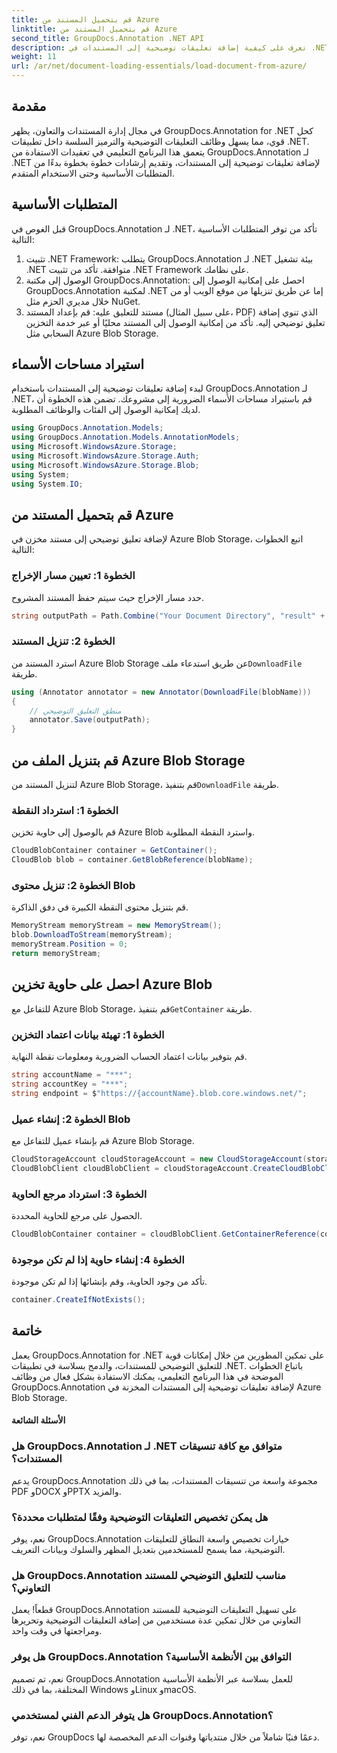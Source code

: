 ```yaml
---
title: قم بتحميل المستند من Azure
linktitle: قم بتحميل المستند من Azure
second_title: GroupDocs.Annotation .NET API
description: تعرف على كيفية إضافة تعليقات توضيحية إلى المستندات في .NET باستخدام GroupDocs.Annotation. برنامج تعليمي خطوة بخطوة للتكامل السلس مع Azure Blob Storage.
weight: 11
url: /ar/net/document-loading-essentials/load-document-from-azure/
---
```

## مقدمة
في مجال إدارة المستندات والتعاون، يظهر GroupDocs.Annotation for .NET كحل قوي، مما يسهل وظائف التعليقات التوضيحية والترميز السلسة داخل تطبيقات .NET. يتعمق هذا البرنامج التعليمي في تعقيدات الاستفادة من GroupDocs.Annotation لـ .NET لإضافة تعليقات توضيحية إلى المستندات، وتقديم إرشادات خطوة بخطوة بدءًا من المتطلبات الأساسية وحتى الاستخدام المتقدم.
## المتطلبات الأساسية
قبل الغوص في GroupDocs.Annotation لـ .NET، تأكد من توفر المتطلبات الأساسية التالية:
1. تثبيت .NET Framework: يتطلب GroupDocs.Annotation لـ .NET بيئة تشغيل .NET متوافقة. تأكد من تثبيت .NET Framework على نظامك.
2. الوصول إلى مكتبة GroupDocs.Annotation: احصل على إمكانية الوصول إلى GroupDocs.Annotation لمكتبة .NET إما عن طريق تنزيلها من موقع الويب أو من خلال مديري الحزم مثل NuGet.
3. مستند للتعليق عليه: قم بإعداد المستند (على سبيل المثال، PDF) الذي تنوي إضافة تعليق توضيحي إليه. تأكد من إمكانية الوصول إلى المستند محليًا أو عبر خدمة التخزين السحابي مثل Azure Blob Storage.

## استيراد مساحات الأسماء
لبدء إضافة تعليقات توضيحية إلى المستندات باستخدام GroupDocs.Annotation لـ .NET، قم باستيراد مساحات الأسماء الضرورية إلى مشروعك. تضمن هذه الخطوة أن لديك إمكانية الوصول إلى الفئات والوظائف المطلوبة.
```csharp
using GroupDocs.Annotation.Models;
using GroupDocs.Annotation.Models.AnnotationModels;
using Microsoft.WindowsAzure.Storage;
using Microsoft.WindowsAzure.Storage.Auth;
using Microsoft.WindowsAzure.Storage.Blob;
using System;
using System.IO;
```

## قم بتحميل المستند من Azure
لإضافة تعليق توضيحي إلى مستند مخزن في Azure Blob Storage، اتبع الخطوات التالية:
### الخطوة 1: تعيين مسار الإخراج
حدد مسار الإخراج حيث سيتم حفظ المستند المشروح.
```csharp
string outputPath = Path.Combine("Your Document Directory", "result" + Path.GetExtension("input.pdf"));
```
### الخطوة 2: تنزيل المستند
 استرد المستند من Azure Blob Storage عن طريق استدعاء ملف`DownloadFile` طريقة.
```csharp
using (Annotator annotator = new Annotator(DownloadFile(blobName)))
{
    // منطق التعليق التوضيحي
    annotator.Save(outputPath);
}
```
## قم بتنزيل الملف من Azure Blob Storage
 لتنزيل المستند من Azure Blob Storage، قم بتنفيذ`DownloadFile` طريقة.
### الخطوة 1: استرداد النقطة
قم بالوصول إلى حاوية تخزين Azure Blob واسترد النقطة المطلوبة.
```csharp
CloudBlobContainer container = GetContainer();
CloudBlob blob = container.GetBlobReference(blobName);
```
### الخطوة 2: تنزيل محتوى Blob
قم بتنزيل محتوى النقطة الكبيرة في دفق الذاكرة.
```csharp
MemoryStream memoryStream = new MemoryStream();
blob.DownloadToStream(memoryStream);
memoryStream.Position = 0;
return memoryStream;
```
## احصل على حاوية تخزين Azure Blob
 للتفاعل مع Azure Blob Storage، قم بتنفيذ`GetContainer` طريقة.
### الخطوة 1: تهيئة بيانات اعتماد التخزين
قم بتوفير بيانات اعتماد الحساب الضرورية ومعلومات نقطة النهاية.
```csharp
string accountName = "***";
string accountKey = "***";
string endpoint = $"https://{accountName}.blob.core.windows.net/";
```
### الخطوة 2: إنشاء عميل Blob
قم بإنشاء عميل للتفاعل مع Azure Blob Storage.
```csharp
CloudStorageAccount cloudStorageAccount = new CloudStorageAccount(storageCredentials, new Uri(endpoint), null, null, null);
CloudBlobClient cloudBlobClient = cloudStorageAccount.CreateCloudBlobClient();
```
### الخطوة 3: استرداد مرجع الحاوية
الحصول على مرجع للحاوية المحددة.
```csharp
CloudBlobContainer container = cloudBlobClient.GetContainerReference(containerName);
```
### الخطوة 4: إنشاء حاوية إذا لم تكن موجودة
تأكد من وجود الحاوية، وقم بإنشائها إذا لم تكن موجودة.
```csharp
container.CreateIfNotExists();
```

## خاتمة
يعمل GroupDocs.Annotation for .NET على تمكين المطورين من خلال إمكانات قوية للتعليق التوضيحي للمستندات، والدمج بسلاسة في تطبيقات .NET. باتباع الخطوات الموضحة في هذا البرنامج التعليمي، يمكنك الاستفادة بشكل فعال من وظائف GroupDocs.Annotation لإضافة تعليقات توضيحية إلى المستندات المخزنة في Azure Blob Storage.
#### الأسئلة الشائعة
### هل GroupDocs.Annotation لـ .NET متوافق مع كافة تنسيقات المستندات؟
يدعم GroupDocs.Annotation مجموعة واسعة من تنسيقات المستندات، بما في ذلك PDF وDOCX وPPTX والمزيد.
### هل يمكن تخصيص التعليقات التوضيحية وفقًا لمتطلبات محددة؟
نعم، يوفر GroupDocs.Annotation خيارات تخصيص واسعة النطاق للتعليقات التوضيحية، مما يسمح للمستخدمين بتعديل المظهر والسلوك وبيانات التعريف.
### هل GroupDocs.Annotation مناسب للتعليق التوضيحي للمستند التعاوني؟
قطعاً! يعمل GroupDocs.Annotation على تسهيل التعليقات التوضيحية للمستند التعاوني من خلال تمكين عدة مستخدمين من إضافة التعليقات التوضيحية وتحريرها ومراجعتها في وقت واحد.
### هل يوفر GroupDocs.Annotation التوافق بين الأنظمة الأساسية؟
نعم، تم تصميم GroupDocs.Annotation للعمل بسلاسة عبر الأنظمة الأساسية المختلفة، بما في ذلك Windows وLinux وmacOS.
### هل يتوفر الدعم الفني لمستخدمي GroupDocs.Annotation؟
نعم، توفر GroupDocs دعمًا فنيًا شاملاً من خلال منتدياتها وقنوات الدعم المخصصة لها.